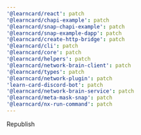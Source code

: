 ```yaml
---
'@learncard/react': patch
'@learncard/chapi-example': patch
'@learncard/snap-chapi-example': patch
'@learncard/snap-example-dapp': patch
'@learncard/create-http-bridge': patch
'@learncard/cli': patch
'@learncard/core': patch
'@learncard/helpers': patch
'@learncard/network-brain-client': patch
'@learncard/types': patch
'@learncard/network-plugin': patch
'learn-card-discord-bot': patch
'@learncard/network-brain-service': patch
'@learncard/meta-mask-snap': patch
'@learncard/nx-run-command': patch
---
```


Republish
